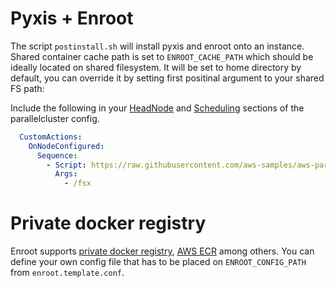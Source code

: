 # Pyxis + Enroot

The script `postinstall.sh`  will install pyxis and enroot onto an instance. Shared container cache path is set to `ENROOT_CACHE_PATH` which should be ideally located on shared filesystem. It will be set to home directory by default, you can override it by setting first positinal argument to your shared FS path:

Include the following in your [HeadNode](https://docs.aws.amazon.com/parallelcluster/latest/ug/HeadNode-v3.html) and [Scheduling](https://docs.aws.amazon.com/parallelcluster/latest/ug/Scheduling-v3.html) sections of the parallelcluster config.


```yaml
  CustomActions:
    OnNodeConfigured:
      Sequence:
        - Script: https://raw.githubusercontent.com/aws-samples/aws-parallelcluster-post-install-scripts/main/pyxis/postinstall.sh
          Args:
            - /fsx
```

# Private docker registry
Enroot supports [private docker registry](https://github.com/NVIDIA/enroot/blob/9c6e979059699e93cfc1cce0967b78e54ad0e263/doc/cmd/import.md#description), [AWS ECR](https://aws.amazon.com/ecr/) among others. You can define your own config file that has to be placed on `ENROOT_CONFIG_PATH` from `enroot.template.conf`.
